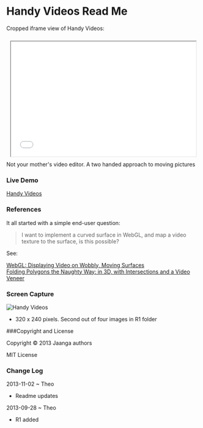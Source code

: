 Handy Videos Read Me
====================

Cropped iframe view of Handy Videos:
<iframe src=handy-videos/r1/handy-videos.html width=96% height=300px style=margin:2% ></iframe>
Not your mother's video editor. A two handed approach to moving pictures

### Live Demo

[Handy Videos](http://jaanga.github.io/gestification/cookbook/handy-videos/r1/handy-videos.html)



### References

It all started with a simple end-user question:

> I want to implement a curved surface in WebGL, and map a video texture to the surface, 
> is this possible? 

See:

[WebGL: Displaying Video on Wobbly, Moving Surfaces](http://www.jaanga.com/2013/08/webgl-displaying-video-on-wobbly-moving.html)  
[Folding Polygons the Naughty Way: in 3D, with Intersections and a Video Veneer](http://www.jaanga.com/2013/09/folding-polygons-naughty-way-in-3d-with.html)


### Screen Capture

![Handy Videos](http://jaanga.github.io/gestification/cookbook/handy-videos/r1/handy-videos-screen-grab-320x240.png)

* 320 x 240 pixels. Second out of four images in R1 folder


###Copyright and License

Copyright &copy; 2013 Jaanga authors

MIT License


### Change Log

2013-11-02 ~ Theo

* Readme updates

2013-09-28 ~ Theo
* R1 added